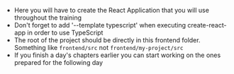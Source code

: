 - Here you will have to create the React Application that you will use throughout the training
- Don't forget to add '--template typescript' when executing create-react-app in order to use TypeScript
- The root of the project should be directly in this frontend folder. Something like `frontend/src` not `frontend/my-project/src`
- If you finish a day's chapters earlier you can start working on the ones prepared for the following day
